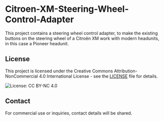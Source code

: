 # Citroen-XM-Steering-Wheel-Control-Adapter
This project contains a steering wheel control adapter, to make the existing buttons on the steering wheel of a Citroën XM work with modern headunits, in this case a Pioneer headunit. 




## License

This project is licensed under the Creative Commons Attribution-NonCommercial 4.0 International License - see the [LICENSE](LICENSE.md) file for details.

![License: CC BY-NC 4.0](https://img.shields.io/badge/License-CC%20BY--NC%204.0-lightgrey.svg)

## Contact

For commercial use or inquiries, contact details will be shared. 
